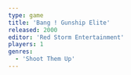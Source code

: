 ```yaml
---
type: game
title: 'Bang ! Gunship Elite'
released: 2000
editor: 'Red Storm Entertainment'
players: 1
genres:
  - 'Shoot Them Up'
---
```

